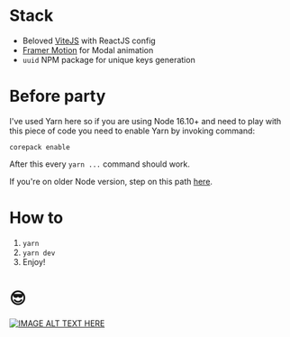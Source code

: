 # Stack

* Beloved [ViteJS](https://vitejs.dev) with ReactJS config
* [Framer Motion](https://www.framer.com/motion/) for Modal animation
* `uuid` NPM package for unique keys generation

# Before party

I've used Yarn here so if you are using Node 16.10+ and need to play with this piece of code you need to enable Yarn by invoking command:

`corepack enable`

After this every `yarn ...` command should work.

If you're on older Node version, step on this path [here](https://yarnpkg.com/getting-started/install).

# How to

1. `yarn`
2. `yarn dev`
3. Enjoy!

# 😎

[![IMAGE ALT TEXT HERE](https://img.youtube.com/vi/Qkuu0Lwb5EM/0.jpg)](https://www.youtube.com/watch?v=Qkuu0Lwb5EM)